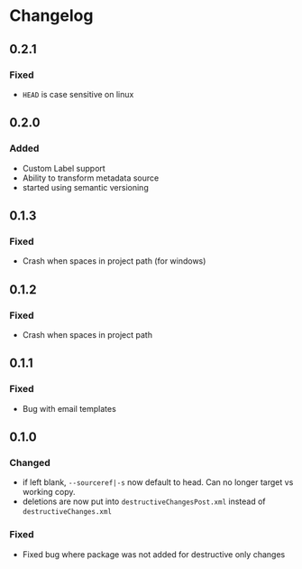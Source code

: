 # Changelog

## 0.2.1

### Fixed

- `HEAD` is case sensitive on linux

## 0.2.0

### Added

- Custom Label support
- Ability to transform metadata source
- started using semantic versioning

## 0.1.3

### Fixed

- Crash when spaces in project path (for windows)

## 0.1.2

### Fixed

- Crash when spaces in project path

## 0.1.1

### Fixed

- Bug with email templates

## 0.1.0

### Changed

- if left blank, `--sourceref|-s` now default to head. Can no longer target vs working copy.
- deletions are now put into `destructiveChangesPost.xml` instead of `destructiveChanges.xml`

### Fixed

- Fixed bug where package was not added for destructive only changes
